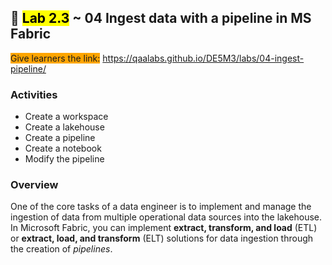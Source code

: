 ## 🧪 <mark>Lab 2.3</mark> ~ 04 Ingest data with a pipeline in MS Fabric

<span style="background-color: orange;">Give learners the link:</span> https://qaalabs.github.io/DE5M3/labs/04-ingest-pipeline/

### Activities

- Create a workspace
- Create a lakehouse
- Create a pipeline
- Create a notebook
- Modify the pipeline

### Overview

One of the core tasks of a data engineer is to implement and manage the ingestion of data from multiple operational data sources into the lakehouse. In Microsoft Fabric, you can implement **extract, transform, and load** (ETL) or **extract, load, and transform** (ELT) solutions for data ingestion through the creation of *pipelines*.
